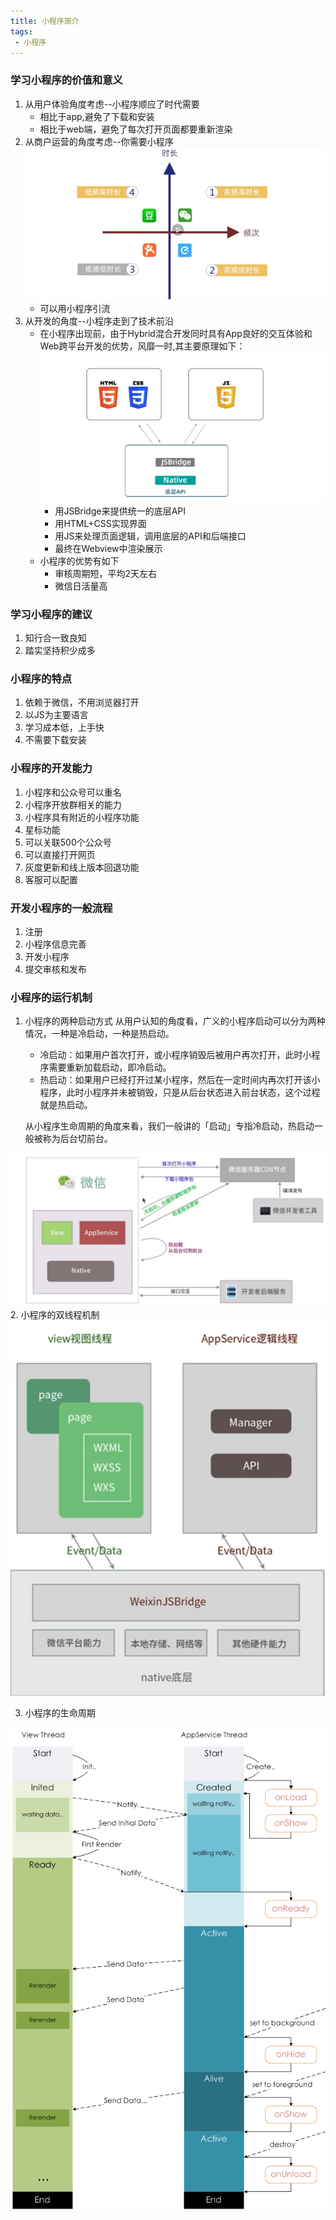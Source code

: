 ```yaml
---
title: 小程序简介
tags:
 - 小程序
---
```

### 学习小程序的价值和意义
1. 从用户体验角度考虑--小程序顺应了时代需要
     - 相比于app,避免了下载和安装
     - 相比于web端，避免了每次打开页面都要重新渲染
2. 从商户运营的角度考虑--你需要小程序
    ![](./img/01.png)
   - 可以用小程序引流
3. 从开发的角度--小程序走到了技术前沿
    - 在小程序出现前，由于Hybrid混合开发同时具有App良好的交互体验和Web跨平台开发的优势，风靡一时,其主要原理如下：
    ![](./img/02.png)
        - 用JSBridge来提供统一的底层API
        - 用HTML+CSS实现界面
        - 用JS来处理页面逻辑，调用底层的API和后端接口
        - 最终在Webview中渲染展示
    - 小程序的优势有如下
      - 审核周期短，平均2天左右
      - 微信日活量高

### 学习小程序的建议
1. 知行合一致良知
2. 踏实坚持积少成多

### 小程序的特点
1. 依赖于微信，不用浏览器打开
2. 以JS为主要语言
3. 学习成本低，上手快
4. 不需要下载安装

### 小程序的开发能力
1. 小程序和公众号可以重名
2. 小程序开放群相关的能力
3. 小程序具有附近的小程序功能
4. 星标功能
5. 可以关联500个公众号
6. 可以直接打开网页
7. 灰度更新和线上版本回退功能
8. 客服可以配置

### 开发小程序的一般流程
1. 注册
2. 小程序信息完善
3. 开发小程序
4. 提交审核和发布

### 小程序的运行机制
1. 小程序的两种启动方式
从用户认知的角度看，广义的小程序启动可以分为两种情况，一种是冷启动，一种是热启动。
    - 冷启动：如果用户首次打开，或小程序销毁后被用户再次打开，此时小程序需要重新加载启动，即冷启动。
    - 热启动：如果用户已经打开过某小程序，然后在一定时间内再次打开该小程序，此时小程序并未被销毁，只是从后台状态进入前台状态，这个过程就是热启动。

    从小程序生命周期的角度来看，我们一般讲的「启动」专指冷启动，热启动一般被称为后台切前台。

![](./img/03.png)
2. 小程序的双线程机制
    ![](./img/04.png)

3.  小程序的生命周期
   
   ![](./img/05.png)



